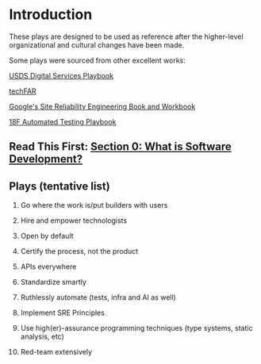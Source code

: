 
# Introduction

These plays are designed to be used as reference after the higher-level organizational and cultural changes have been made.

Some plays were sourced from other excellent works:

[USDS Digital Services Playbook](https://playbook.cio.gov/)

[techFAR](https://techfarhub.cio.gov/handbook/)

[Google's Site Reliability Engineering Book and Workbook](https://landing.google.com/sre/books/)

[18F Automated Testing Playbook](https://github.com/18F/automated-testing-playbook)

## Read This First: [Section 0: What is Software Development?](https://github.com/adamdrake/digitalmaneuverplaybook/tree/master/plays/what-is-software-development/)

## Plays (tentative list)

1. Go where the work is/put builders with users

1. Hire and empower technologists

1. Open by default

1. Certify the process, not the product

1. APIs everywhere

1. Standardize smartly

1. Ruthlessly automate (tests, infra and AI as well)

1. Implement SRE Principles

1. Use high(er)-assurance programming techniques (type systems, static analysis, etc)

1. Red-team extensively